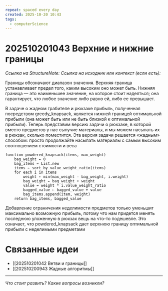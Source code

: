 ```yaml
---
repeat: spaced every day
created: 2025-10-20 10:43
tags:
  - computerScience
---
```

# 202510201043 Верхние и нижние границы

*Ссылка на StructureNote:*
*Ссылка на исходник или контекст (если есть):*

Границы обозначают диапазон значения. Верхняя граница устанавливает предел того, каким высоким оно может быть. Нижняя граница — это наименьшее значение, на которое стоит надеяться; она гарантирует, что любое значение либо равно ей, либо ее превышает.

В задаче о жадном грабителе и рюкзаке прибыль, полученная посредством greedy_knapsack, является нижней границей оптимальной прибыли (она может быть или не быть близкой к оптимальной прибыли). Теперь представим версию задачи о рюкзаке, в которой вместо предметов у нас сыпучие материалы, и мы можем насыпать их в рюкзак, сколько поместится. Эта версия задачи решается «жадным» способом: просто продолжайте насыпать материалы с самым высоким соотношением стоимости и веса

```
function powdered_knapsack(items, max_weight)
    bag_weight ← 0
    bag_items ← List.new
    items ← sort_by_value_weight_ratio(items)
    for each i in items
        weight ← min(max_weight - bag_weight, i.weight)
        bag_weight ← bag_weight + weight
        value ← weight * i.value_weight_ratio
        bagged_value ← bagged_value + value
        bag_items.append(item, weight)
    return bag_items, bagged_value
```

Добавление ограничения неделимости предметов только уменьшит максимально возможную прибыль, потому что нам придется менять последнюю уложенную в рюкзак вещь на что-то подешевле. Это означает, что powdered_knapsack дает верхнюю границу оптимальной прибыли с неделимыми предметами

# Связанные идеи

- [[202510201042 Ветви и границы]]
- [[202510200943 Жадные алгоритмы]]

---

*Что стоит развить? Какие вопросы возникли?*
